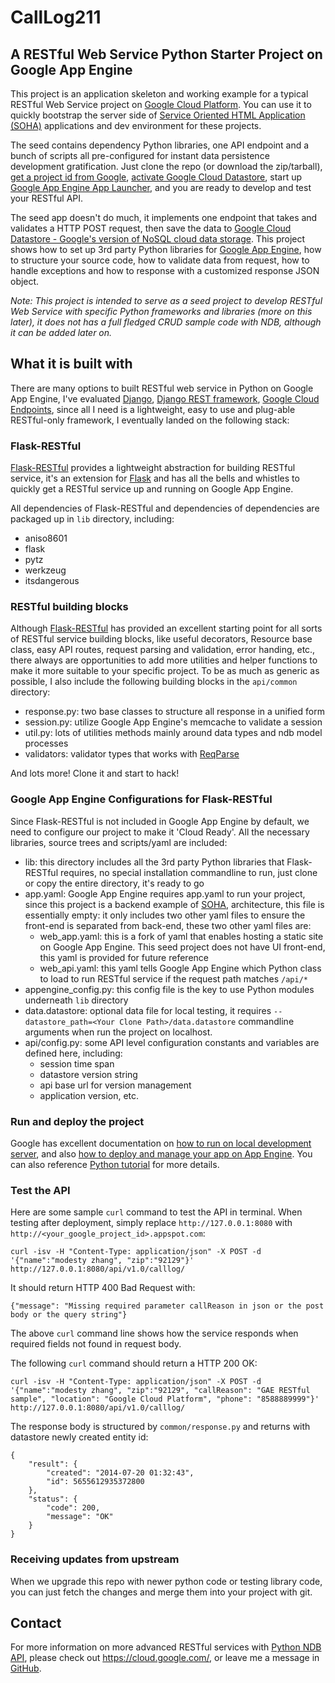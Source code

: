 # CallLog211

## A RESTful Web Service Python Starter Project on Google App Engine

This project is an application skeleton and working example for a typical RESTful Web Service project on 
[Google Cloud Platform](https://cloud.google.com/). You can use it to quickly bootstrap the server side of 
[Service Oriented HTML Application (SOHA)](http://www.codeproject.com/Articles/118683/SOHA-Service-Oriented-HTML-Application-Concepts-an) 
applications and dev environment for these projects.

The seed contains dependency Python libraries, one API endpoint and a bunch of scripts all pre-configured 
for instant data persistence development gratification. Just clone the repo (or download the zip/tarball), 
[get a project id from Google](https://developers.google.com/cloud/),
[activate Google Cloud Datastore](https://developers.google.com/datastore/docs/activate),
start up [Google App Engine App Launcher](https://developers.google.com/appengine/downloads),
and you are ready to develop and test your RESTful API.

The seed app doesn't do much, it implements one endpoint that takes and validates a HTTP POST request, 
then save the data to [Google Cloud Datastore - Google's version of NoSQL cloud data storage](https://developers.google.com/datastore/).
This project shows how to set up 3rd party Python libraries for [Google App Engine](https://developers.google.com/appengine/),
how to structure your source code, how to validate data from request, how to handle exceptions and 
how to response with a customized response JSON object.

_Note: This project is intended to serve as a seed project to develop RESTful Web Service with specific 
Python frameworks and libraries (more on this later), it does not has a full fledged CRUD sample code 
with NDB, although it can be added later on._


## What it is built with

There are many options to built RESTful web service in Python on Google App Engine, I've evaluated 
[Django](https://www.djangoproject.com/), [Django REST framework](http://www.django-rest-framework.org/),
[Google Cloud Endpoints](https://developers.google.com/appengine/docs/java/endpoints/), since all I need
is a lightweight, easy to use and plug-able RESTful-only framework, I eventually landed on the following
stack:

### Flask-RESTful

[Flask-RESTful](https://github.com/twilio/flask-restful) provides a lightweight abstraction for building
RESTful service, it's an extension for [Flask](http://flask.pocoo.org/) and has all the bells and whistles
to quickly get a RESTful service up and running on Google App Engine. 

All dependencies of Flask-RESTful and dependencies of dependencies are packaged up in `lib` directory,
including:

* aniso8601
* flask
* pytz
* werkzeug
* itsdangerous

### RESTful building blocks

Although [Flask-RESTful](https://github.com/twilio/flask-restful) has provided an excellent starting point
for all sorts of RESTful service building blocks, like useful decorators, Resource base class, easy API routes,
request parsing and validation, error handing, etc., there always are opportunities to add more utilities and
helper functions to make it more suitable to your specific project. To be as much as generic as possible, I
also include the following building blocks in the `api/common` directory:

* response.py: two base classes to structure all response in a unified form
* session.py: utilize Google App Engine's memcache to validate a session
* util.py: lots of utilities methods mainly around data types and ndb model processes
* validators: validator types that works with [ReqParse](http://flask-restful.readthedocs.org/en/latest/api.html#module-reqparse)

And lots more! Clone it and start to hack!


### Google App Engine Configurations for Flask-RESTful

Since Flask-RESTful is not included in Google App Engine by default, we need to configure our project to make
it 'Cloud Ready'. All the necessary libraries, source trees and scripts/yaml are included:

* lib: this directory includes all the 3rd party Python libraries that Flask-RESTful requires, no special
installation commandline to run, just clone or copy the entire directory, it's ready to go
* app.yaml: Google App Engine requires app.yaml to run your project, since this project is a backend
 example of [SOHA](http://www.codeproject.com/Articles/118683/SOHA-Service-Oriented-HTML-Application-Concepts-an),
 architecture, this file is essentially empty: it only includes two other yaml files to ensure the front-end
 is separated from back-end, these two other yaml files are:
    - web_app.yaml: this is a fork of yaml that enables hosting a static site on Google App Engine. This seed
 project does not have UI front-end, this yaml is provided for future reference
    - web_api.yaml: this yaml tells Google App Engine which Python class to load to run RESTful service if
 the request path matches `/api/*`
* appengine_config.py: this config file is the key to use Python modules underneath `lib` directory
* data.datastore: optional data file for local testing, it requires `--datastore_path=<Your Clone Path>/data.datastore`
commandline arguments when run the project on localhost.
* api/config.py: some API level configuration constants and variables are defined here, including:
    - session time span
    - datastore version string
    - api base url for version management
    - application version, etc.

### Run and deploy the project

Google has excellent documentation on [how to run on local development server](https://developers.google.com/appengine/docs/python/tools/devserver),
and also [how to deploy and manage your app on App Engine](https://developers.google.com/appengine/docs/python/tools/uploadinganapp).
You can also reference [Python tutorial](https://developers.google.com/appengine/docs/python/gettingstartedpython27/introduction) for more details.

### Test the API

Here are some sample `curl` command to test the API in terminal. When testing after deployment, simply replace
`http://127.0.0.1:8080` with `http://<your_google_project_id>.appspot.com`:

    curl -isv -H "Content-Type: application/json" -X POST -d '{"name":"modesty zhang", "zip":"92129"}' http://127.0.0.1:8080/api/v1.0/calllog/

It should return HTTP 400 Bad Request with:

    {"message": "Missing required parameter callReason in json or the post body or the query string"}    

The above `curl` command line shows how the service responds when required fields not found in request body.

The following `curl` command should return a HTTP 200 OK:

    curl -isv -H "Content-Type: application/json" -X POST -d '{"name":"modesty zhang", "zip":"92129", "callReason": "GAE RESTful sample", "location": "Google Cloud Platform", "phone": "8588889999"}' http://127.0.0.1:8080/api/v1.0/calllog/
    
The response body is structured by `common/response.py` and returns with datastore newly created entity id:

    {
        "result": {
            "created": "2014-07-20 01:32:43", 
            "id": 5655612935372800
        }, 
        "status": {
            "code": 200, 
            "message": "OK"
        }
    }

### Receiving updates from upstream

When we upgrade this repo with newer python code or testing library code, you can just
fetch the changes and merge them into your project with git.


## Contact

For more information on more advanced RESTful services with [Python NDB API](https://developers.google.com/appengine/docs/python/ndb/), 
please check out https://cloud.google.com/, or leave me a message in [GitHub](https://github.com/modesty).
